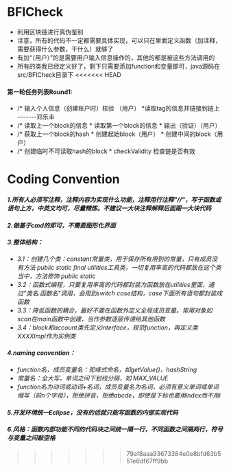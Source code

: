 # BFICheck
+ 利用区块链进行真伪鉴别
+ 注意，所有的代码不一定都需要具体实现，可以只在里面定义函数（加注释，需要获得什么参数，干什么）就够了
+ 有加“（用户）”的是需要用户输入信息操作的，其他的都是被这些方法调用的
+ 所有的类我已经定义好了，剩下只需要添加function和变量即可，java源码在src/BFICheck目录下
<<<<<<< HEAD
  
#### 第一轮任务列表Round1:
+  /* 输入个人信息（创建账户时）核验 （用户）   *读取tag的信息并链接到链上 -------邓乐丰
+  /* 读取上一个block的信息   * 读取第一个block的信息    * 输出（验证）（用户）
+  /* 获取上一个block的hash    * 创建起始block（用户）    * 创建中间的block（用户）
+  /* 创建临时不可读取hash的block    * checkValidity 检查链是否有效
  
    
# **Coding Convention**
#### *1.所有人必须写注释，注释内容为实现什么功能，注释用行注释"//"，写于函数或语句上方，中英文均可，尽量精炼。不建议一大块注释解释后面跟一大块代码*
#### *2.做基于cmd的即可，不需要图形化界面*
#### *3.整体结构：*
+ *3.1：创建几个类：constant常量类，用于保存所有用到的常量，只有成员没有方法 public static final*
                  *utilities工具类，一切复用率高的代码都放在这个类当中，方法修饰 public static*
+ *3.2：函数式编程，只要复用率高的代码都封装为函数放在utilities里面，通过"类名.函数名"调用，会用到switch case结构，case下面所有语句都封装成函数*
+ *3.3：降低函数的耦合，最好不要在函数外定义全局成员变量。常用对象如scan在main函数中创建，当作参数逐层传递给其他函数*
+ *3.4：block和account类先定义interface，规范function，再定义类XXXXImpl作为实例类*
#### ***4.naming convention：***
+ *function名，成员变量名：驼峰式命名，如getValue()，hashString*
+ *常量名：全大写，单词之间下划线分隔，如 MAX_VALUE*
+ *function名为动词或动词+名词，成员变量名为名词，必须有意义单词或单词缩写（前n个字母），拒绝拼音，拒绝abcde，即使是下标也要用index而不用i*
#### *5.开发环境统一Eclipse，没有的话就只能写函数的内部实现代码*
#### *6.风格：函数内部功能不同的代码块之间统一隔一行，不同函数之间隔两行，符号与变量之间敲空格*

>>>>>>> 79af8aaa93673384e0e8bfd63b551e6df67ff9bb
